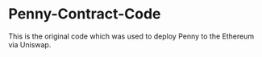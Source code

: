 # Penny-Contract-Code
This is the original code which was used to deploy Penny to the Ethereum via Uniswap.  
